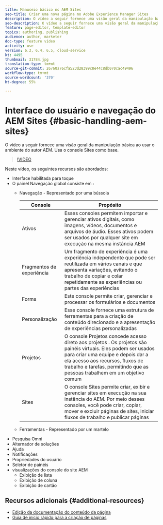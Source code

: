 ```yaml
---
title: Manuseio básico no AEM Sites
seo-title: Criar uma nova página no Adobe Experience Manager Sites
description: O vídeo a seguir fornece uma visão geral da manipulação básica ao usar o ambiente do autor AEM. Usa o console Sites como base.
seo-description: O vídeo a seguir fornece uma visão geral da manipulação básica ao usar o ambiente do autor AEM. Usa o console Sites como base.
feature: page-editor, template-editor
topics: authoring, publishing
audience: author, marketer
doc-type: feature video
activity: use
version: 6.3, 6.4, 6.5, cloud-service
kt: 4495
thumbnail: 31784.jpg
translation-type: tm+mt
source-git-commit: 26760a76cfa523d28399c8e44c8db070cac49496
workflow-type: tm+mt
source-wordcount: '370'
ht-degree: 55%

---
```



# Interface do usuário e navegação do AEM Sites {#basic-handling-aem-sites}

O vídeo a seguir fornece uma visão geral da manipulação básica ao usar o ambiente do autor AEM. Usa o console Sites como base.

>[!VIDEO](https://video.tv.adobe.com/v/31784?quality=12&learn=on)

Neste vídeo, os seguintes recursos são abordados:

* Interface habilitada para toque
* O painel Navegação global consiste em :
   * Navegação - Representado por uma bússola  

      | Console | Propósito |
      |---|---|
      | Ativos | Esses consoles permitem importar e gerenciar ativos digitais, como imagens, vídeos, documentos e arquivos de áudio. Esses ativos podem ser usados por qualquer site em execução na mesma instância AEM | Communities | Este console permite criar e gerenciar os sites da comunidade para a participação e capacitação | Commerce | Isso permite que você gerencie produtos, catálogos de produtos e pedidos relacionados aos seus sites de Comércio |
      | Fragmentos de experiência | Um fragmento de experiência é uma experiência independente que pode ser reutilizada em vários canais e que apresenta variações, evitando o trabalho de copiar e colar repetidamente as experiências ou partes das experiências |
      | Forms | Este console permite criar, gerenciar e processar os formulários e documentos |
      | Personalização | Esse console fornece uma estrutura de ferramentas para a criação de conteúdo direcionado e a apresentação de experiências personalizadas |
      | Projetos | O console Projetos concede acesso direto aos projetos . Os projetos são painéis virtuais. Eles podem ser usados para criar uma equipe e depois dar a ela acesso aos recursos, fluxos de trabalho e tarefas, permitindo que as pessoas trabalhem em um objetivo comum |
      | Sites | O console Sites permite criar, exibir e gerenciar sites em execução na sua instância do AEM. Por meio desses consoles, você pode criar, copiar, mover e excluir páginas de sites, iniciar fluxos de trabalho e publicar páginas |

   * Ferramentas - Representado por um martelo
* Pesquisa Omni
* Alternador de soluções
* Ajuda
* Notificações
* Propriedades do usuário
* Seletor de painéis
* visualizações do console do site AEM
   * Exibição de lista  
   * Exibição de coluna
   * Exibição de cartão






## Recursos adicionais {#additional-resources}

* [Edição da documentação do conteúdo da página](https://docs.adobe.com/content/help/en/experience-manager-cloud-service/sites/authoring/fundamentals/editing-content.html)
* [Guia de início rápido para a criação de páginas](https://docs.adobe.com/content/help/en/experience-manager-cloud-service/sites/authoring/getting-started/quick-start.html)
